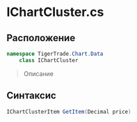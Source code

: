 
# IChartCluster.cs
## Расположение
```csharp
namespace TigerTrade.Chart.Data  
    class IChartCluster
```

> Описание

## Синтаксис
```csharp
IChartClusterItem GetItem(Decimal price)
```
